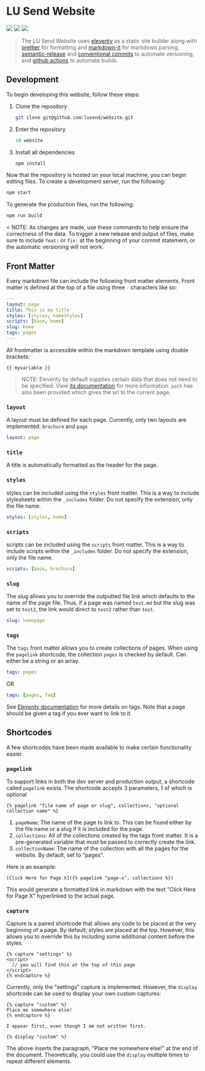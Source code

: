 # LU Send Website

![](https://img.shields.io/github/workflow/status/lusend/website/Build%20and%20Release%20Website%20Files)
![](https://img.shields.io/github/v/release/lusend/website)
![](https://img.shields.io/github/stars/lusend/website?style=social)

> The LU Send Website uses [eleventy](https://github.com/11ty/eleventy) as a static site builder along with [prettier](https://github.com/prettier/prettier) for formatting and [markdown-it](https://github.com/markdown-it/markdown-it) for markdown parsing, [semantic-release](https://github.com/semantic-release/semantic-release) and [conventional commits](https://www.conventionalcommits.org/en/v1.0.0/) to automate versioning, and [github actions](https://github.com/features/actions) to automate builds.

## Development

To begin developing this website, follow these steps:

1. Clone the repository

   ```bash
   git clone git@github.com:lusend/website.git
   ```

2. Enter the repository

   ```bash
   cd website
   ```

3. Install all dependencies

   ```bash
   npm install
   ```

Now that the repository is hosted on your local machine, you can begin editing files. To create a development server, run the following:

```bash
npm start
```

To generate the production files, run the following:

```bash
npm run build
```

< NOTE: As changes are made, use these commands to help ensure the correctness of the data. To trigger a new release and output of files, make sure to include `feat:` or `fix:` at the beginning of your commit statement, or the automatic versioning will not work.

## Front Matter

Every markdown file can include the following front matter elements. Front matter is defined at the top of a file using three `-` characters like so:

```yaml
---
layout: page
title: This is my title
styles: [styles, homeStyles]
scripts: [base, home]
slug: home
tags: pages
---
```

All frontmatter is accessible within the markdown template using double brackets:

```njk
{{ myvariable }}
```

> NOTE: Eleventy by default supplies certain data that does not need to be specified. View [its documentation](https://www.11ty.dev/docs/data-eleventy-supplied/) for more information. `path` has also been provided which gives the url to the current page.

### `layout`

A layout must be defined for each page. Currently, only two layouts are implemented: `brochure` and `page`

```yaml
layout: page
```

### `title`

A title is automatically formatted as the header for the page.

### `styles`

styles can be included using the `styles` front matter. This is a way to include stylesheets within the `_includes` folder. Do not specify the extension, only the file name.

```yaml
styles: [styles, home]
```

### `scripts`

scripts can be included using the `scripts` front matter. This is a way to include scripts within the `_includes` folder. Do not specify the extension, only the file name.

```yaml
scripts: [base, brochure]
```

### `slug`

The slug allows you to override the outputted file link which defaults to the name of the page file. Thus, if a page was named `test.md` but the slug was set to `test2`, the link would direct to `test2` rather than `test`.

```yaml
slug: homepage
```

### `tags`

The `tags` front matter allows you to create collections of pages. When using the `pagelink` shortcode, the collection `pages` is checked by default. Can either be a string or an array.

```yaml
tags: pages
```

OR

```yaml
tags: [pages, faq]
```

See [Eleventy documentation](https://www.11ty.dev/docs/data-eleventy-supplied/) for more details on tags. Note that a page should be given a tag if you ever want to link to it.

## Shortcodes

A few shortcodes have been made available to make certain functionality easier.

### `pagelink`

To support links in both the dev server and production output, a shortcode called `pagelink` exists. The shortcode accepts 3 parameters, 1 of which is optional

```njk
{% pagelink "file name of page or slug", collections, "optional collection name" %}
```

1. `pageName`: The name of the page to link to. This can be found either by the file name or a slug if it is included for the page.
2. `collections`: All of the collections created by the tags front matter. It is a pre-generated variable that must be passed to correctly create the link.
3. `collectionName`: The name of the collection with all the pages for the website. By default, set to "pages".

Here is an example:

```njk
[Click Here for Page X]({% pagelink "page-x", collections %})
```

This would generate a formatted link in markdown with the text "Click Here for Page X" hyperlinked to the actual page.

### `capture`

Capture is a paired shortcode that allows any code to be placed at the very beginning of a page. By default, styles are placed at the top. However, this allows you to override this by including some additional content before the styles.

```njk
{% capture "settings" %}
<script>
  // you will find this at the top of this page
</script>
{% endcapture %}
```

Currently, only the "settings" capture is implemented. However, the `display` shortcode can be used to display your own custom captures:

```njk
{% capture "custom" %}
Place me somewhere else!
{% endcapture %}

I appear first, even though I am not written first.

{% display "custom" %}
```

The above inserts the paragraph, "Place me somewhere else!" at the end of the document. Theoretically, you could use the `display` multiple times to repeat different elements.
